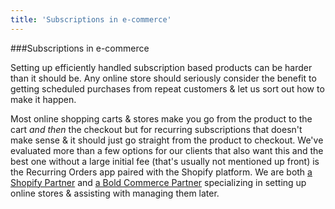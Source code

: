 ```yaml
---
title: 'Subscriptions in e-commerce'
---
```


###Subscriptions in e-commerce

Setting up efficiently handled subscription based products can be harder than it should be. Any online store should seriously consider the benefit to getting scheduled purchases from repeat customers & let us sort out how to make it happen.    

Most online shopping carts & stores make you go from the product to the cart _and then_ the checkout but for recurring subscriptions that doesn't make sense & it should just go straight from the product to checkout. We've evaluated more than a few options for our clients that also want this and the best one without a large initial fee (that's usually not mentioned up front) is the Recurring Orders app paired with the Shopify platform. We are both [a Shopify Partner](https://www.shopify.com/?ref=mrjrey) and [a Bold Commerce Partner](http://promo.boldcommerce.com/install/?ref=mrjrey) specializing in setting up online stores & assisting with managing them later.